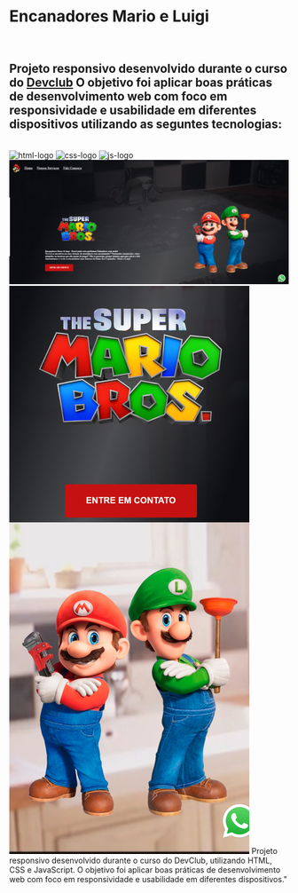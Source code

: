 <h1>Encanadores Mario e  Luigi</h1>
<br>

<h2>Projeto responsivo desenvolvido durante o curso do <a href="https://rodolfomori.com.br/devclub">Devclub</a> O objetivo foi aplicar boas práticas de desenvolvimento web com foco em responsividade e usabilidade em diferentes dispositivos utilizando as seguntes tecnologias:</h2>
<br>
<img src="https://img.shields.io/badge/HTML5-E34F26?style=for-the-badge&logo=html5&logoColor=white" alt="html-logo" />

<img src="https://img.shields.io/badge/CSS3-1572B6?style=for-the-badge&logo=css3&logoColor=white" alt="css-logo" />

<img src="https://img.shields.io/badge/JavaScript-323330?style=for-the-badge&logo=javascript&logoColor=F7DF1E" alt="js-logo" />

<br>

<img src="https://github.com/joseroberto91/1-Projeto-Mario-Luigi/blob/wario/img/desktop.png?raw=true">
<br>
<img src="https://raw.githubusercontent.com/joseroberto91/1-Projeto-Mario-Luigi/b0c2535235cccbe4201315700d036744ce3dd538/img/mobile%202.png">
Projeto responsivo desenvolvido durante o curso do DevClub, utilizando HTML, CSS e JavaScript. O objetivo foi aplicar boas práticas de desenvolvimento web com foco em responsividade e usabilidade em diferentes dispositivos."
